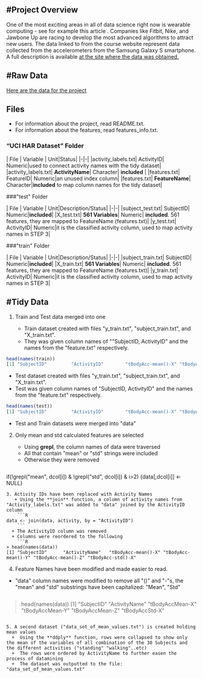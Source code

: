  
#Project Overview
----

One of the most exciting areas in all of data science right now is wearable computing - see for example this article . Companies like Fitbit, Nike, and Jawbone Up are racing to develop the most advanced algorithms to attract new users. The data linked to from the course website represent data collected from the accelerometers from the Samsung Galaxy S smartphone. A full description is available [at the site where the data was obtained.](http://archive.ics.uci.edu/ml/datasets/Human+Activity+Recognition+Using+Smartphones)

#Raw Data
----
[Here are the data for the project](https://d396qusza40orc.cloudfront.net/getdata%2Fprojectfiles%2FUCI%20HAR%20Dataset.zip)
 

## Files
+ For information about the project, read README.txt. 
+ For information about the features, read features_info.txt. 

### “UCI HAR Dataset” Folder

| File |  Variable | Unit|Status|
|-|-|
|activity_labels.txt| ActivityID| Numeric|used to connect activity names with the tidy dataset|
|activity_labels.txt| __ActivityName__| Character| __included__ |
|features.txt| FeatureID| Numeric|an unused index column|
|features.txt| __FeatureName__| Character|__included__ to map column names for the tidy dataset|


###"test" Folder

|  File  |  Variable | Unit|Description/Status|
|-|-|
|subject_test.txt| SubjectID| Numeric|__included__|
|X_test.txt| __561 Variables__| Numeric| __included__. 561 features, they are mapped to FeatureName (features.txt)|
|y_test.txt| ActivityID| Numeric|it is the classified activity column, used to map activity names in STEP 3|

###"train" Folder

|  File  |  Variable | Unit|Description/Status|
|-|-|
|subject_train.txt| SubjectID| Numeric|__included__|
|X_train.txt| __561 Variables__| Numeric| __included__. 561 features, they are mapped to FeatureName (features.txt)|
|y_train.txt| ActivityID| Numeric|it is the classified activity column, used to map activity names in STEP 3|





#Tidy Data
----
1. Train and Test data merged into one

   + Train dataset created with files "y_train.txt", "subject_train.txt", and "X_train.txt".
   + They was given column names of ""SubjectID, ActivityID" and the names from the "feature.txt" respectively. 
  
 ```R
head(names(train))
[1] "SubjectID"         "ActivityID"        "tBodyAcc-mean()-X" "tBodyAcc-mean()-Y" "tBodyAcc-mean()-Z" "tBodyAcc-std()-X" 
```
   + Test dataset created with files "y_train.txt", "subject_train.txt", and "X_train.txt".
   + Test was given column names of "SubjectID, ActivityID" and the names from the "feature.txt" respectively. 
  
 ```R
 head(names(test))
[1] "SubjectID"         "ActivityID"        "tBodyAcc-mean()-X" "tBodyAcc-mean()-Y" "tBodyAcc-mean()-Z" "tBodyAcc-std()-X" 
```
   + Test and Train datasets were merged into "data"
2. Only mean and std calculated features are selected
   + Using __grepl__, the column names of data were traversed 
   + All that contain "mean" or "std" strings were included
   + Otherwise they were removed
  
    ```R 
if(!grepl("mean", dcol[i]) & !grepl("std", dcol[i]) & i>2)
        {data[,dcol[i]] <- NULL}       
```
3. Activity IDs have been replaced with Activity Names
   + Using the **join** function, a column of activity names from "Activity_labels.txt" was added to "data" joined by the ActivityID column
    ```R 
data <- join(data, activity, by = "ActivityID")
    ```
  + The ActivityID column was removed
  + Columns were reordered to the following
    ```R
> head(names(data))
[1] "SubjectID"      "ActivityName"   "tBodyAcc-mean()-X" "tBodyAcc-mean()-Y" "tBodyAcc-mean()-Z" "tBodyAcc-std()-X" 
```

4. Feature Names have been modified and made easier to read.
  + "data" column names were modified to remove all "()" and "-"s, the "mean" and "std" substrings have been capitalized: "Mean", "Std" 
    ```R
> head(names(data))
[1] "SubjectID"      "ActivityName"   "tBodyAccMean-X" "tBodyAccMean-Y" "tBodyAccMean-Z" "tBodyAccStd-X" 
```
  
5. A second dataset ("data_set_of_mean_values.txt") is created holding mean values
  +  Using the **ddply** function, rows were collapsed to show only the mean of the variables of all combination of the 30 Subjects and the different activities ("standing" "walking"..etc)
  +  The rows were ordered by ActivityName to further easen the process of datamining
  +  The dataset was outputted to the file: "data_set_of_mean_values.txt"

